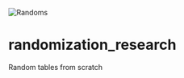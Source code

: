 ![Randoms](https://user-images.githubusercontent.com/80694192/128395654-416ccc88-4c46-4c36-9c9c-458ba6820f0d.png)
# randomization_research
Random tables from scratch


